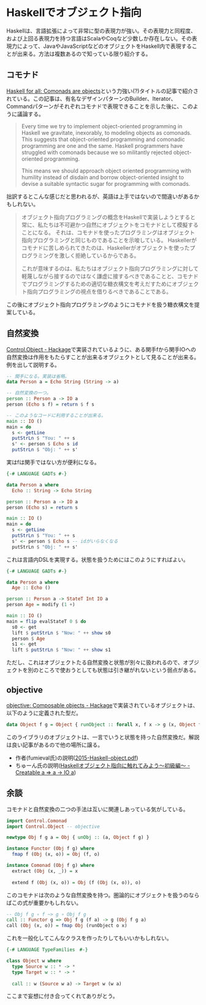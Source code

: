 # Haskellでオブジェクト指向

Haskellは、言語拡張によって非常に型の表現力が強い。その表現力と同程度、および上回る表現力を持つ言語はScalaやCoqなど少数しか存在しない。その表現力によって、JavaやJavaScriptなどのオブジェクトをHaskell内で表現することが出来る。方法は複数あるので知っている限り紹介する。

## コモナド

[Haskell for all: Comonads are objects](http://www.haskellforall.com/2013/02/you-could-have-invented-comonads.html)という力強い(?)タイトルの記事で紹介されている。この記事は、有名なデザインパターンのBuilder、Iterator、Commandパターンがそれぞれコモナドで表現できることを示した後に、このように議論する。

> Every time we try to implement object-oriented programming in Haskell we gravitate, inexorably, to modeling objects as comonads.
> This suggests that object-oriented programming and comonadic programming are one and the same.
> Haskell programmers have struggled with comonads because we so militantly rejected object-oriented programming.
>
> This means we should approach object oriented programming with humility instead of disdain and borrow object-oriented insight to devise a suitable syntactic sugar for programming with comonads.

拙訳するとこんな感じだと思われるが、英語は上手ではないので間違いがあるかもしれない。

> オブジェクト指向プログラミングの概念をHaskellで実装しようとすると常に、私たちは不可避かつ自然にオブジェクトをコモナドとして模擬することになる。
> それは、コモナドを使ったプログラミングはオブジェクト指向プログラミングと同じものであることを示唆している。
> Haskellerがコモナドに苦しめられてきたのは、Haskellerがオブジェクトを使ったプログラミングを激しく拒絶しているからである。
>
> これが意味するのは、私たちはオブジェクト指向プログラミングに対して軽蔑しながら接するのではなく謙虚に接するべきであることと、コモナドでプログラミングするための適切な糖衣構文を考えだすためにオブジェクト指向プログラミングの視点を借りるべきであることである。

この後にオブジェクト指向プログラミングのようにコモナドを扱う糖衣構文を提案している。

## 自然変換

[Control.Object - Hackage](https://hackage.haskell.org/package/natural-transformation-0.4/docs/Control-Object.html)で実装されているように、ある関手fから関手IOへの自然変換は作用をもたらすことが出来るオブジェクトとして見ることが出来る。例を出して説明する。

```haskell
-- 関手になる。実装は省略。
data Person a = Echo String (String -> a)

-- 自然変換の一つ。
person :: Person a -> IO a
person (Echo s f) = return $ f s

-- このようなコードに利用することが出来る。
main :: IO ()
main = do
  s <- getLine
  putStrLn $ "You: " ++ s
  s' <- person $ Echo s id
  putStrLn $ "Obj: " ++ s'
```

実はfは関手ではない方が便利になる。

```haskell
{-# LANGUAGE GADTs #-}

data Person a where
  Echo :: String -> Echo String

person :: Person a -> IO a
person (Echo s) = return s

main :: IO ()
main = do
  s <- getLine
  putStrLn $ "You: " ++ s
  s' <- person $ Echo s -- idがいらなくなる
  putStrLn $ "Obj: " ++ s'
```

これは言語内DSLを実現する。状態を扱うためにはこのようにすればよい。

```haskell
{-# LANGUAGE GADTs #-}

data Person a where
  Age :: Echo ()

person :: Person a -> StateT Int IO a
person Age = modify (1 +)

main :: IO ()
main = flip evalStateT 0 $ do
  s0 <- get
  lift $ putStrLn $ "Now: " ++ show s0
  person $ Age
  s1 <- get
  lift $ putStrLn $ "Now: " ++ show s1
```

ただし、これはオブジェクトたる自然変換と状態が別々に扱われるので、オブジェクトを別のところで使おうとしても状態は引き継がれないという弱点がある。

## objective

[objective: Composable objects - Hackage](http://hackage.haskell.org/package/objective)で実装されているオブジェクトは、以下のように定義された型だ。

```haskell
data Object f g = Object { runObject :: forall x, f x -> g (x, Object f g) }
```

このライブラリのオブジェクトは、一言でいうと状態を持った自然変換だ。解説は良い記事があるので他の場所に譲る。

* 作者(fumieval氏)の説明([2015-Haskell-object.pdf](http://fumieval.github.io/papers/ja/2015-Haskell-objects.pdf))
* ちゅーん氏の説明([Haskellオブジェクト指向に触れてみよう～初級編～ - Creatable a => a -> IO a](http://tune.hateblo.jp/entry/2015/03/27/035648))

## 余談

コモナドと自然変換の二つの手法は互いに関連しあっている気がしている。

```haskell
import Control.Comonad
import Control.Object -- objective

newtype Obj f g a = Obj { unObj :: (a, Object f g) }

instance Functor (Obj f g) where
  fmap f (Obj (x, o)) = Obj (f, o)

instance Comonad (Obj f g) where
  extract (Obj (x, _)) = x
  
  extend f (Obj (x, o)) = Obj (f (Obj (x, o)), o)
```

このコモナドは次のような自然変換を持つ。圏論的にオブジェクトを扱うのならばこの式が重要かもしれない。

```haskell
-- Obj f g ∘ f ~> g ∘ Obj f g
call :: Functor g => Obj f g (f a) -> g (Obj f g a)
call (Obj (x, o)) = fmap Obj (runObject o x)
```

これを一般化してこんなクラスを作ったりしてもいいかもしれない。

```haskell
{-# LANGUAGE TypeFamilies　#-}

class Object w where
  type Source w :: * -> *
  type Target w :: * -> *
  
  call :: w (Source w a) -> Target w (w a)
```

ここまで妄想に付き合ってくれてありがとう。
